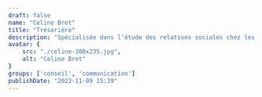 ```yaml
---
draft: false
name: "Celine Bret"
title: "Trésorière"
description: "Spécialisée dans l’étude des relations sociales chez les primates non-humains, j’ai effectué mon doctorat portant sur les rôles sociaux des individus au sein des groupes chez les mandrills et deux espèces de macaques à l’Université de Strasbourg et un post-doctorat à l’Université de Liverpool où j’ai étudié l’influence de l’environnement social et de la personnalité sur la réponse aux évènements stressants et sur la santé chez les macaques à crêtes.\n \n J’ai ensuite obtenu l’agrégation de Biologie et j’enseigne en lycée et classe préparatoire dans l’Académie de Strasbourg. Ces différents projets ont affiné mon expérience et mes connaissances des systèmes sociaux chez les primates non-humains. Durant mon doctorat, j’ai réalisé une partie de ma collecte de données au Centre International de Recherches Médicales de Franceville au Gabon, où j’ai eu l’opportunité de participer au développement d’un programme d’enrichissement et de bien-être pour différentes espèces de primates non-humains. J’ai également appliqué un protocole de resocialisation afin de former un groupe stable de macaques de Java. \n \n A mon retour en France, j’ai découvert l’association GRAAL grâce à des collègues, et j’ai pu contribuer à leurs actions de réhabilitation d’animaux de laboratoire (chiens, chats, rats, primates) pendant presque 2 ans. Ces expériences ont fortement développé mon intérêt et mon engagement pour le bien-être animal et la réhabilitation d’animaux de laboratoire."
avatar: {
    src: "./celine-300x235.jpg",
    alt: "Celine Bret"
}
groups: ['conseil', 'communication']
publishDate: "2022-11-09 15:39"
---
```

